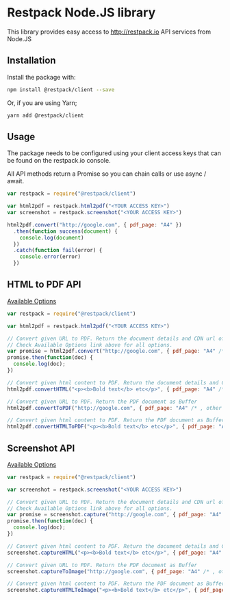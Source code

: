 # Restpack Node.JS library

This library provides easy access to http://restpack.io API services from Node.JS

## Installation

Install the package with:

```sh
npm install @restpack/client --save
```

Or, if you are using Yarn;

```sh
yarn add @restpack/client
```

## Usage

The package needs to be configured using your client access keys that can be found on the restpack.io console.

All API methods return a Promise so you can chain calls or use async / await.

```js
var restpack = require("@restpack/client")

var html2pdf = restpack.html2pdf("<YOUR ACCESS KEY>")
var screenshot = restpack.screenshot("<YOUR ACCESS KEY>")

html2pdf.convert("http://google.com", { pdf_page: "A4" })
  .then(function success(document) {
    console.log(document)
  })
  .catch(function fail(error) {
    console.error(error)
  })
```


## HTML to PDF API

[Available Options](docs/interfaces/_html2pdf_index_.pdfconvertoptions.md)

```js
var restpack = require("@restpack/client")

var html2pdf = restpack.html2pdf("<YOUR ACCESS KEY>")

// Convert given URL to PDF. Return the document details and CDN url of PDF
// Check Available Options link above for all options.
var promise = html2pdf.convert("http://google.com", { pdf_page: "A4" /* , other options */ })
promise.then(function(doc) {
  console.log(doc);
})

// Convert given html content to PDF. Return the document details and CDN url of PDF
html2pdf.convertHTML("<p><b>Bold text</b> etc</p>", { pdf_page: "A4" /* , other options */ })

// Convert given URL to PDF. Return the PDF document as Buffer
html2pdf.convertToPDF("http://google.com", { pdf_page: "A4" /* , other options */ })

// Convert given html content to PDF. Return the PDF document as Buffer
html2pdf.convertHTMLToPDF("<p><b>Bold text</b> etc</p>", { pdf_page: "A4" /* , other options */ })
```

## Screenshot API

[Available Options](docs/interfaces/_screenshot_index_.screenshotcaptureoptions.md)

```js
var restpack = require("@restpack/client")

var screenshot = restpack.screenshot("<YOUR ACCESS KEY>")

// Convert given URL to PDF. Return the document details and CDN url of PDF
// Check Available Options link above for all options.
var promise = screenshot.capture("http://google.com", { pdf_page: "A4" /* , other options */ })
promise.then(function(doc) {
  console.log(doc);
})

// Convert given html content to PDF. Return the document details and CDN url of PDF
screenshot.captureHTML("<p><b>Bold text</b> etc</p>", { pdf_page: "A4" /* , other options */ })

// Convert given URL to PDF. Return the PDF document as Buffer
screenshot.captureToImage("http://google.com", { pdf_page: "A4" /* , other options */ })

// Convert given html content to PDF. Return the PDF document as Buffer
screenshot.captureHTMLToImage("<p><b>Bold text</b> etc</p>", { pdf_page: "A4" /* , other options */ })
```
